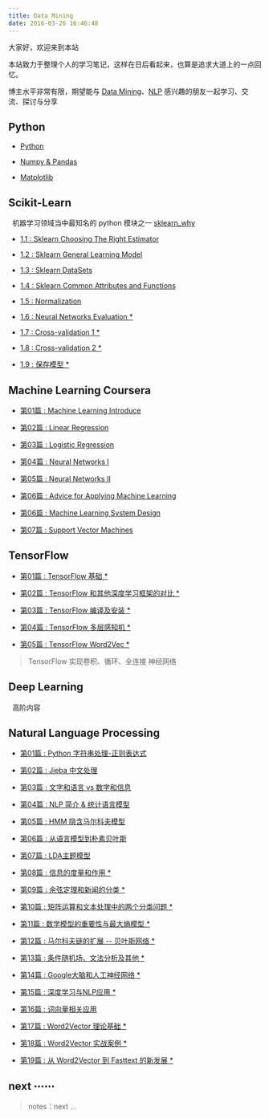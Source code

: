 ```yaml
---
title: Data Mining
date: 2016-03-26 16:46:48
---
```


大家好，欢迎来到本站

本站致力于整理个人的学习笔记，这样在日后看起来，也算是追求大道上的一点回忆。  

博主水平非常有限，期望能与 [Data Mining](https://zh.wikipedia.org/zh-hans/数据挖掘)、[NLP](https://en.wikipedia.org/wiki/Natural_language_processing) 感兴趣的朋友一起学习、交流、探讨与分享

## Python

- [Python](/python_language)

- [Numpy & Pandas](/python_numpy_pandas)

- [Matplotlib](/python_matplotlib)

## Scikit-Learn

&nbsp;&nbsp;机器学习领域当中最知名的 python 模块之一 [sklearn_why][sklearn0] 

- [1.1 : Sklearn Choosing The Right Estimator][sklearn1]

- [1.2 : Sklearn General Learning Model][sklearn2]

- [1.3 : Sklearn DataSets][sklearn3]

- [1.4 : Sklearn Common Attributes and Functions][sklearn4]

- [1.5 : Normalization][sklearn5]

- [1.6 : Neural Networks Evaluation *][0] 

- [1.7 : Cross-validation 1 *][0]

- [1.8 : Cross-validation 2 *][0]

- [1.9 : 保存模型 *][0]

[sklearn0]: /2018/01/03/py-sklearn-0-why/
[sklearn1]: /2018/01/03/py-sklearn-1-choosing-estimator/
[sklearn2]: /2018/01/05/py-sklearn-2-general-learning-model/
[sklearn3]: /2018/01/03/py-sklearn-3-database/
[sklearn4]: /2018/01/05/py-sklearn-4-common-attributes/
[sklearn5]: /2018/01/06/py-sklearn-5-normalization/

## Machine Learning Coursera

- [第01篇 : Machine Learning Introduce][1]

- [第02篇 : Linear Regression][2]

- [第03篇 : Logistic Regression][3]

- [第04篇 : Neural Networks I][4]

- [第05篇 : Neural Networks II][5]

- [第06篇 : Advice for Applying Machine Learning][6-1]

- [第06篇 : Machine Learning System Design][6-2]

- [第07篇 : Support Vector Machines][7]

[1]: /2016/09/20/ml-coursera-ng-w1-01-introduce/
[2]: /2016/10/08/ml-coursera-ng-w2-01-Linear-Regression/
[3]: /2016/10/24/ml-coursera-ng-w3-LR/
[4]: /2017/02/07/ml-coursera-ng-w4-NN-02/
[5]: /2017/02/13/ml-coursera-ng-w4-NN-03/
[6-1]: /2017/05/24/ml-coursera-ng-w6-Advice-for-Applying-Machine-Learning/
[6-2]: /2017/05/29/ml-coursera-ng-w6-Machine-Learning-System-Design/
[7]: /2017/10/13/ml-coursera-ng-w7-svm/

## TensorFlow

- [第01篇 : TensorFlow 基础 *][0]  

- [第02篇 : TensorFlow 和其他深度学习框架的对比 *][0]  

- [第03篇 : TensorFlow 编译及安装 *][0] 

- [第04篇 : TensorFlow 多层感知机 *][0] 

- [第05篇 : TensorFlow Word2Vec *][0] 

> TensorFlow 实现卷积、循环、全连接 神经网络

## Deep Learning

&nbsp;&nbsp;高阶内容

## Natural Language Processing

- [第01篇 : Python 字符串处理-正则表达式][n1]  

- [第02篇 : Jieba 中文处理][n2]

- [第03篇 : 文字和语言 vs 数字和信息][m1]  

- [第04篇 : NLP 简介 & 统计语言模型][m2]

- [第05篇 : HMM 隐含马尔科夫模型][m3]

- [第06篇 : 从语言模型到朴素贝叶斯][n3]

- [第07篇 : LDA主题模型][n4]

- [第08篇 : 信息的度量和作用 *][0]

- [第09篇 : 余弦定理和新闻的分类 *][0]

- [第10篇 : 矩阵运算和文本处理中的两个分类问题 *][0]

- [第11篇 : 数学模型的重要性与最大熵模型 *][0]

- [第12篇 : 马尔科夫链的扩展 -- 贝叶斯网络 *][0]

- [第13篇 : 条件随机场、文法分析及其他 *][0]

- [第14篇 : Google大脑和人工神经网络 *][0]

- [第15篇 : 深度学习与NLP应用 *][0]

- [第16篇 : 词向量相关应用][n8]

- [第17篇 : Word2Vector 理论基础 *][0]

- [第18篇 : Word2Vector 实战案例 *][0]

- [第19篇 : 从 Word2Vector 到 Fasttext 的新发展 *][0]

[m1]: /2017/11/08/nlp-pre-word-language-number-info-history/
[m2]: /2017/11/13/nlp-pre-statistics-language-model/
[m3]: /2017/11/14/nlp-pre-hidden-markov-model/

[0]: /nlp

[n1]: /2017/07/30/nlp-01-string-operation-re/
[n2]: /2017/07/29/nlp-01-jieba/
[n3]: /2017/08/10/nlp-bayes-1/
[n4]: /2017/09/22/nlp-LDA/
[n8]: /2017/07/12/nlp-word-vector-basic/

[f1]: http://www.52nlp.cn/

## next ⋯⋯

> notes：next ...
